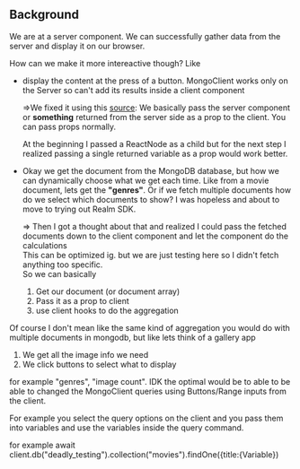 ##  Background  

We are at a server component. We can successfully gather data from the server and display it on our browser. 

How can we make it more intereactive though?
Like 
+ display the content at the press of a button. MongoClient works only on the Server so can't add its results inside a client component

	=>We fixed it using this [source](https://beta.nextjs.org/docs/rendering/server-and-client-components#importing-server-components-into-client-components):
	We basically pass the server component or **something** returned from the server side as a prop to the client. You can pass props normally.
	
	At the beginning I passed a ReactNode as a child but for the next step I realized passing a single returned variable as a prop would work better.
	
+ Okay we get the document from the MongoDB database, but how we can dynamically choose what we get each time. Like from a movie document, lets get the **"genres"**. Or if we fetch multiple documents how do we select which documents to show? I was hopeless and about to move to trying out Realm SDK.

	=> Then I got a thought about that and realized I could pass the fetched documents down to the client component and let the component do the calculations  
	  This can be optimized ig. but we are just testing here so I didn't fetch anything too specific.  
	  So we can basically  
  1. Get our document (or document array)
  2. Pass it as a prop to client
  3. use client hooks to do the aggregation

Of course I don't mean like the same kind of aggregation you would do with multiple documents in mongodb, but like lets think of a gallery app  
1. We get all the image info we need
2. We click buttons to select what to display

for example "genres", "image count". 
IDK the optimal would be to able to be able to changed the MongoClient queries using Buttons/Range inputs from the client.

For example you select the query options on the client and you pass them into variables and use the variables inside the query command.

for example
    await client.db("deadly_testing").collection("movies").findOne({title:{Variable})
